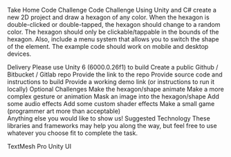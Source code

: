 Take Home Code Challenge
Code Challenge
Using Unity and C# create a new 2D project and draw a hexagon of any color.  When the hexagon is double-clicked or double-tapped, the hexagon should change to a random color. The hexagon should only be clickable/tappable in the bounds of the hexagon. Also, include a menu system that allows you to switch the shape of the element. The example code should work on mobile and desktop devices.

Delivery
Please use Unity 6 (6000.0.26f1) to build
Create a public Github / Bitbucket / Gitlab repo
Provide the link to the repo 
Provide source code and instructions to build
Provide a working demo link (or instructions to run it locally)
Optional Challenges
Make the hexagon/shape animate
Make a more complex gesture or animation
Mask an image into the hexagon/shape
Add some audio effects 
Add some custom shader effects
Make a small game (programmer art more than acceptable)  
Anything else you would like to show us!
Suggested Technology
These libraries and frameworks may help you along the way, but feel free to use whatever you choose fit to complete the task. 

TextMesh Pro
Unity UI